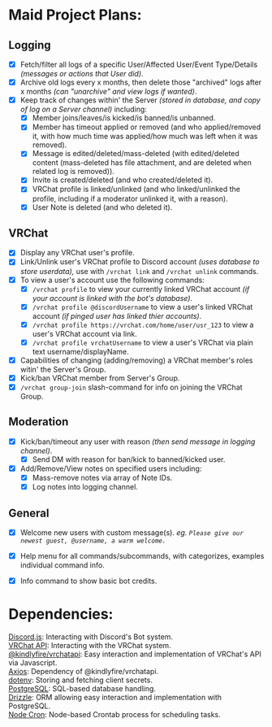# Maid Project Plans:

## Logging
- [x] Fetch/filter all logs of a specific User/Affected User/Event Type/Details _(messages or actions that User did)_.
- [x] Archive old logs every x months, then delete those "archived" logs after x months _(can "unarchive" and view logs if wanted)_.
- [x] Keep track of changes within' the Server _(stored in database, and copy of log on a Server channel)_ including: 
   - [x] Member joins/leaves/is kicked/is banned/is unbanned.
   - [x] Member has timeout applied or removed (and who applied/removed it, with how much time was applied/how much was left when it was removed).
   - [X] Message is edited/deleted/mass-deleted (with edited/deleted content (mass-deleted has file attachment, and are deleted when related log is removed)).
   - [x] Invite is created/deleted (and who created/deleted it).
   - [x] VRChat profile is linked/unlinked (and who linked/unlinked the profile, including if a moderator unlinked it, with a reason).
   - [x] User Note is deleted (and who deleted it).

## VRChat
- [x] Display any VRChat user's profile.
- [x] Link/Unlink user's VRChat profile to Discord account _(uses database to store userdata),_ use with `/vrchat link` and `/vrchat unlink` commands.
- [x] To view a user's account use the following commands:
   - [x] `/vrchat profile` to view your currently linked VRChat account _(if your account is linked with the bot's database)_.
   - [x] `/vrchat profile @discordUsername` to view a user's linked VRChat account _(if pinged user has linked thier accounts)_.
   - [x] `/vrchat profile https://vrchat.com/home/user/usr_123` to view a user's VRChat account via link.
   - [x] `/vrchat profile vrchatUsername` to view a user's VRChat via plain text username/displayName.
- [x] Capabilities of changing (adding/removing) a VRChat member's roles witin' the Server's Group.
- [x] Kick/ban VRChat member from Server's Group.
- [x] `/vrchat group-join` slash-command for info on joining the VRChat Group.

## Moderation
- [x] Kick/ban/timeout any user with reason _(then send message in logging channel)_.
   - [x] Send DM with reason for ban/kick to banned/kicked user.
- [x] Add/Remove/View notes on specified users including:
   - [x] Mass-remove notes via array of Note IDs.
   - [x] Log notes into logging channel.

## General
- [x] Welcome new users with custom message(s). _eg. `Please give our newest guest, @username, a warm welcome.`_
- [x] Help menu for all commands/subcommands, with categorizes, examples individual command info.
- [x] Info command to show basic bot credits.


# Dependencies:
[Discord.js](https://www.npmjs.com/package/discord.js): Interacting with Discord's Bot system. <br/>
[VRChat API](https://vrchat.community): Interacting with the VRChat system. <br/>
[@kindlyfire/vrchatapi](https://www.npmjs.com/package/@kindlyfire/vrchatapi): Easy interaction and implementation of VRChat's API via Javascript. <br/>
[Axios](https://www.npmjs.com/package/axios): Dependency of @kindlyfire/vrchatapi. <br/>
[dotenv](https://www.npmjs.com/package/dotenv): Storing and fetching client secrets. <br/>
[PostgreSQL](https://www.npmjs.com/package/pg): SQL-based database handling. <br/>
[Drizzle](https://orm.drizzle.team): ORM allowing easy interaction and implementation with PostgreSQL. <br/>
[Node Cron](https://www.npmjs.com/package/node-cron): Node-based Crontab process for scheduling tasks.